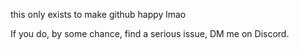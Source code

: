 this only exists to make github happy lmao

If you do, by some chance, find a serious issue, DM me on Discord.
